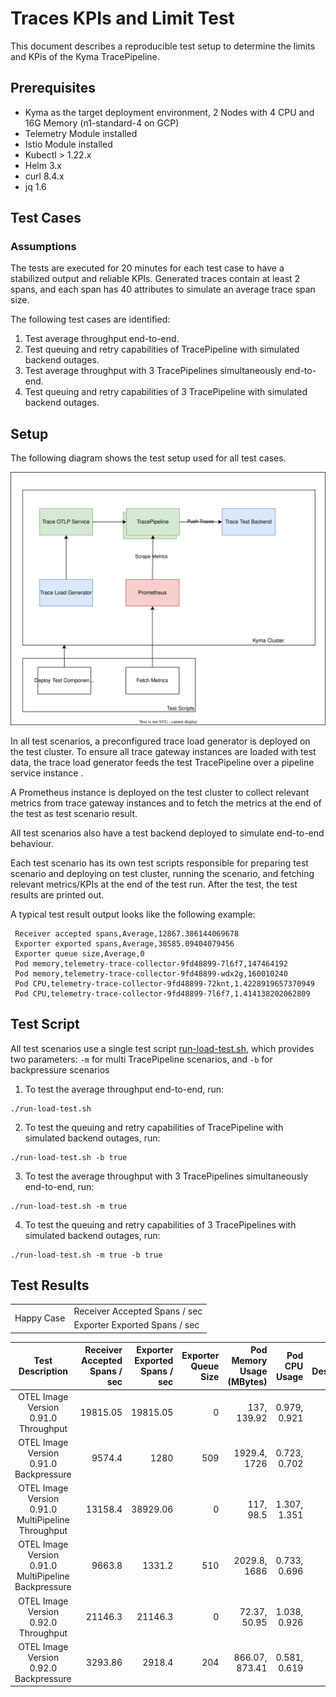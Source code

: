 # Traces KPIs and Limit Test

This document describes a reproducible test setup to determine the limits and KPis of the Kyma TracePipeline.

## Prerequisites

- Kyma as the target deployment environment, 2 Nodes with 4 CPU and 16G Memory (n1-standard-4 on GCP)
- Telemetry Module installed
- Istio Module installed
- Kubectl > 1.22.x
- Helm 3.x
- curl 8.4.x
- jq 1.6

## Test Cases

### Assumptions

The tests are executed for 20 minutes for each test case to have a stabilized output and reliable KPIs. Generated traces contain at least 2 spans, and each span has 40 attributes to simulate an average trace span size.  

The following test cases are identified:

1. Test average throughput end-to-end. 
2. Test queuing and retry capabilities of TracePipeline with simulated backend outages.
3. Test average throughput with 3 TracePipelines simultaneously end-to-end.
4. Test queuing and retry capabilities of 3 TracePipeline with simulated backend outages.


## Setup

The following diagram shows the test setup used for all test cases. 

![Metric gateway exported metrics](./assets/trace_perf_test_setup.drawio.svg)

In all test scenarios, a preconfigured trace load generator is deployed on the test cluster. To ensure all trace gateway instances are loaded with test data, the trace load generator feeds the test TracePipeline over a pipeline service instance .

A Prometheus instance is deployed on the test cluster to collect relevant metrics from trace gateway instances and to fetch the metrics at the end of the test as test scenario result.

All test scenarios also have a test backend deployed to simulate end-to-end behaviour.

Each test scenario has its own test scripts responsible for preparing test scenario and deploying on test cluster, running the scenario, and fetching relevant metrics/KPIs at the end of the test run. After the test, the test results are printed out.

A typical test result output looks like the following example:

```shell
 Receiver accepted spans,Average,12867.386144069678
 Exporter exported spans,Average,38585.09404079456
 Exporter queue size,Average,0
 Pod memory,telemetry-trace-collector-9fd48899-7l6f7,147464192
 Pod memory,telemetry-trace-collector-9fd48899-wdx2g,160010240
 Pod CPU,telemetry-trace-collector-9fd48899-72knt,1.4228919657370949
 Pod CPU,telemetry-trace-collector-9fd48899-7l6f7,1.414138202062809
```

## Test Script

All test scenarios use a single test script [run-load-test.sh](assets/run-load-test.sh), which provides two parameters: `-m` for multi TracePipeline scenarios, and `-b` for backpressure scenarios
1. To test the average throughput end-to-end, run:

```shell
./run-load-test.sh
```
2. To test the queuing and retry capabilities of TracePipeline with simulated backend outages, run:

```shell
./run-load-test.sh -b true
```

3. To test the average throughput with 3 TracePipelines simultaneously end-to-end, run:

```shell
./run-load-test.sh -m true
```

4. To test the queuing and retry capabilities of 3 TracePipelines with simulated backend outages, run:

```shell
./run-load-test.sh -m true -b true
```

## Test Results

<table>
<tr><td rowspan="4">Happy Case</td><td>Receiver Accepted Spans / sec </td></tr><tr><td>Exporter Exported Spans / sec</td></tr>
</table>


<div class="table-wrapper" markdown="block">


|                   Test Description                   |                  Receiver Accepted Spans / sec |    Exporter Exported Spans / sec | Exporter Queue Size | Pod Memory Usage (MBytes) |            Pod CPU Usage |                   Test Description                   |                  Receiver Accepted Spans / sec |    Exporter Exported Spans / sec | Exporter Queue Size | Pod Memory Usage (MBytes) |            Pod CPU Usage |
|:----------------------------------------------------:|-----------------------------------------------:|---------------------------------:|--------------------:|--------------------------:|-------------------------:|:----------------------------------------------------:|-----------------------------------------------:|---------------------------------:|--------------------:|--------------------------:|-------------------------:|
|         OTEL Image Version 0.91.0 Throughput         |                                       19815.05 |                         19815.05 |                   0 |               137, 139.92 |             0.979, 0.921 |
|        OTEL Image Version 0.91.0 Backpressure        |                                         9574.4 |                             1280 |                 509 |              1929.4, 1726 |             0.723, 0.702 |
|  OTEL Image Version 0.91.0 MultiPipeline Throughput  |                                        13158.4 |                         38929.06 |                   0 |                 117, 98.5 |             1.307, 1.351 |
| OTEL Image Version 0.91.0 MultiPipeline Backpressure |                                         9663.8 |                           1331.2 |                 510 |              2029.8, 1686 |             0.733, 0.696 |
|         OTEL Image Version 0.92.0 Throughput         |                                       21146.3  |                         21146.3  |                   0 |               72.37, 50.95|             1.038, 0.926 |
|        OTEL Image Version 0.92.0 Backpressure        |                                         3293.86|                            2918.4|                 204 |            866.07, 873.41 |             0.581, 0.619 |

</div>

